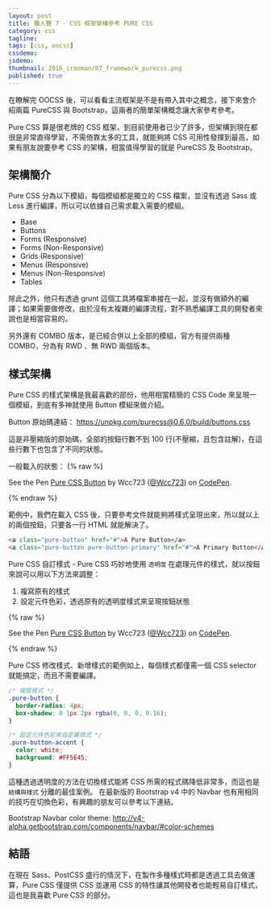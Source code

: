 ```yaml
---
layout: post
title: 鐵人賽 7 - CSS 框架架構參考 PURE CSS
category: css
tagline:
tags: [css, oocss]
cssdemo:
jsdemo:
thumbnail: 2016_ironman/07_framework_purecss.png
published: true
---
```


在瞭解完 OOCSS 後，可以看看主流框架是不是有帶入其中之概念，接下來會介紹兩篇 PureCSS 與 Bootstrap，這兩者的簡單架構概念讓大家參考參考。

Pure CSS 算是很老牌的 CSS 框架，到目前使用者已少了許多，但架構到現在都很是非常直得學習，不需倚靠太多的工具，就能夠將 CSS 可用性發揮到最高，如果有朋友說要參考 CSS 的架構，相當值得學習的就是 PureCSS 及 Bootstrap。

<!-- more -->

## 架構簡介

Pure CSS 分為以下模組，每個模組都是獨立的 CSS 檔案，並沒有透過 Sass 或 Less 進行編譯，所以可以依據自己需求載入需要的模組。

* Base  
* Buttons
* Forms (Responsive)
* Forms (Non-Responsive)
* Grids (Responsive)
* Menus (Responsive)
* Menus (Non-Responsive)
* Tables

除此之外，他只有透過 grunt 這個工具將檔案串接在一起，並沒有做額外的編譯；如果需要做修改，由於沒有太複雜的編譯流程，對不熟悉編譯工具的開發者來說也是相當容易的。

另外還有 COMBO 版本，是已經合併以上全部的模組，官方有提供兩種 COMBO，分為有 RWD 、無 RWD 兩個版本。

## 樣式架構

Pure CSS 的樣式架構是我最喜歡的部份，他用相當精簡的 CSS Code 來呈現一個模組，到底有多神就使用 Button 模組來做介紹。

Button 原始碼連結：
https://unpkg.com/purecss@0.6.0/build/buttons.css

這是非壓縮版的原始碼，全部的按鈕行數不到 100 行(不壓縮，且包含註解)，在這些行數下也包含了不同的狀態。

一般載入的狀態：
{% raw %}
<p data-height="300" data-theme-id="0" data-slug-hash="MbGmdm" data-default-tab="html,result" data-user="Wcc723" data-embed-version="2" data-pen-title="Pure CSS Button" class="codepen">See the Pen <a href="http://codepen.io/Wcc723/pen/MbGmdm/">Pure CSS Button</a> by Wcc723 (<a href="http://codepen.io/Wcc723">@Wcc723</a>) on <a href="http://codepen.io">CodePen</a>.</p>
<script async src="https://production-assets.codepen.io/assets/embed/ei.js"></script>
{% endraw %}

範例中，我們在載入 CSS 後，只要參考文件就能夠將樣式呈現出來，所以就以上的兩個按鈕，只要各一行 HTML 就能解決了。

```html
<a class="pure-button" href="#">A Pure Button</a>
<a class="pure-button pure-button-primary" href="#">A Primary Button</a>
```

Pure CSS 自訂樣式 - Pure CSS 巧妙地使用 `透明度` 在處理元件的樣式，就以按鈕來說可以用以下方法來調整：

1. 複寫原有的樣式
2. 設定元件色彩，透過原有的透明度樣式來呈現按鈕狀態

{% raw %}
<p data-height="300" data-theme-id="0" data-slug-hash="LbmLGM" data-default-tab="html,result" data-user="Wcc723" data-embed-version="2" data-pen-title="Pure CSS Button" class="codepen">See the Pen <a href="http://codepen.io/Wcc723/pen/LbmLGM/">Pure CSS Button</a> by Wcc723 (<a href="http://codepen.io/Wcc723">@Wcc723</a>) on <a href="http://codepen.io">CodePen</a>.</p>
<script async src="https://production-assets.codepen.io/assets/embed/ei.js"></script>
{% endraw %}

Pure CSS 修改樣式、新增樣式的範例如上，每個樣式都僅需一個 CSS selector 就能搞定，而且不需要編譯。

```css
/* 複寫樣式 */
.pure-button {
  border-radius: 4px;
  box-shadow: 0 1px 2px rgba(0, 0, 0, 0.16);
}

/* 設定元件色彩來自定義樣式 */
.pure-button-accent {
  color: white;
  background: #FF5E45;
}
```

這種透過透明度的方法在切換樣式能將 CSS 所需的程式碼降低非常多，而這也是 `結構與樣式` 分離的最佳案例。
在最新版的 Bootstrap v4 中的 Navbar 也有用相同的技巧在切換色彩，有興趣的朋友可以參考以下連結。

Bootstrap Navbar color theme: http://v4-alpha.getbootstrap.com/components/navbar/#color-schemes

## 結語

在現在 Sass、PostCSS 盛行的情況下，在製作多種樣式時都是透過工具去做運算，Pure CSS 僅提供 CSS 並運用 CSS 的特性讓其他開發者也能輕易自訂樣式，這也是我喜歡 Pure CSS 的部分。
